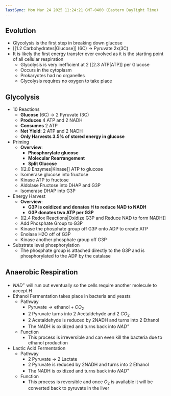 ```yaml
---
lastSync: Mon Mar 24 2025 11:24:21 GMT-0400 (Eastern Daylight Time)
---
```

 ## Evolution
- Glycolysis is the first step in breaking down glucose
- [[1.2 Carbohydrates|Glucose]] (6C) → Pyruvate 2x(3C)
- It is likely the first energy transfer ever evolved as it is the starting point of all cellular respiration
	- Glycolysis is very inefficient at 2 [[2.3 ATP|ATP]] per Glucose
	- Occurs in the cytoplasm
	- Prokaryotes had no organelles
	- Glycolysis requires no oxygen to take place
## Glycolysis
- 10 Reactions
	- **Glucose** (6C) → 2 Pyruvate (3C)
	- **Produces** 4 ATP and 2 NADH
	- **Consumes** 2 ATP
	- **Net Yield**: 2 ATP and 2 NADH
	- **Only Harvests 3.5% of stored energy in glucose**
- Priming
	- **Overview**:
		- **Phosphorylate glucose**
		- **Molecular Rearrangement**
		- **Split Glucose**
	- [[2.0 Enzymes|Kinase]] ATP to glucose
	- Isomerase glucose into fructose
	- Kinase ATP to fructose
	- Aldolase Fructose into DHAP and G3P
	- Isomerase DHAP into G3P
- Energy Harvest
	- **Overview**: 
		- **G3P is oxidized and donates H to reduce NAD to NADH**
		- **G3P donates two ATP per G3P**
	- [[2.4 Redox Reactions|Oxidize G3P and Reduce NAD to form NADH]]
	- Add Phosphate Group to G3P
	- Kinase the phosphate group off G3P onto ADP to create ATP
	- Enolase H2O off of G3P
	- Kinase another phosphate group off G3P
- Substrate level phosphorylation 
	- The phosphate group is attached directly to the G3P and is phosphorylated to the ADP by the catalase
## Anaerobic Respiration
- $NAD^+$ will run out eventually so the cells require another molecule to accept H
- Ethanol Fermentation takes place in bacteria and yeasts
	- Pathway
		- $\text{Pyruvate}\rightarrow \text{ethanol}+CO_{2}$
		- 2 Pyruvate turns into 2 Acetaldehyde and 2 $CO_{2}$
		- 2 Acetaldehyde is reduced by 2NADH and turns into 2 Ethanol
		- The NADH is oxidized and turns back into $NAD^+$
	- Function  
		- This process is irreversible and can even kill the bacteria due to ethanol production
- Lactic Acid Fermentation
	- Pathway
		- 2 Pyruvate → 2 Lactate
		- 2 Pyruvate is reduced by 2NADH and turns into 2 Ethanol
		- The NADH is oxidized and turns back into $NAD^+$
	- Function
		- This process is reversible and once $O_{2}$ is available it will be converted back to pyruvate in the liver 